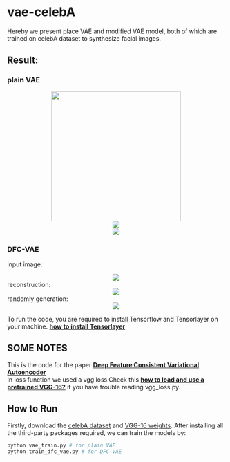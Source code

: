 # vae-celebA
Hereby we present place VAE and modified VAE model, both of which are trained on celebA dataset to synthesize facial images.
## Result:
### plain VAE
<div align="center">
    <img src="https://github.com/yzwxx/vae-celebA/blob/master/vae_input.png" width="300"/>  
</div>

<div align="center">
    <img src="https://github.com/yzwxx/vae-celebA/blob/master/vae_recon.png"/>  
</div>  

<div align="center">
    <img src="https://github.com/yzwxx/vae-celebA/blob/master/vae_random.png"/>  
</div>  

### DFC-VAE
input image:  
<div align="center">
    <img src="https://github.com/yzwxx/vae-celebA/blob/master/input.png"/>  
</div>  
reconstruction:  
<div align="center">
    <img src="https://github.com/yzwxx/vae-celebA/blob/master/train_49_2914.png"/>  
</div>  
randomly generation:  
<div align="center">
    <img src="https://github.com/yzwxx/vae-celebA/blob/master/train_49_2914_random.png"/>  
</div>  

To run the code, you are required to install Tensorflow and Tensorlayer on your machine. **[how to install Tensorlayer](https://github.com/zsdonghao/tensorlayer)**  

## SOME NOTES
This is the code for the paper **[Deep Feature Consistent Variational Autoencoder](https://houxianxu.github.io/assets/project/dfcvae)**  
In loss function we used a vgg loss.Check this **[how to load and use a pretrained VGG-16?](https://github.com/zsdonghao/tensorlayer/blob/master/example/tutorial_vgg16.py)** if you have trouble reading vgg_loss.py.  

## How to Run
Firstly, download the [celebA dataset](http://mmlab.ie.cuhk.edu.hk/projects/CelebA.html) and [VGG-16 weights](http://www.cs.toronto.edu/%7Efrossard/post/vgg16/).
After installing all the third-party packages required, we can train the models by:  
```python
python vae_train.py # for plain VAE
python train_dfc_vae.py # for DFC-VAE
```
